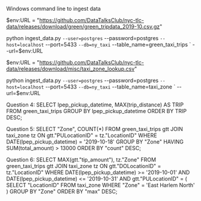 Windows command line to ingest data

$env:URL = "https://github.com/DataTalksClub/nyc-tlc-data/releases/download/green/green_tripdata_2019-10.csv.gz"

python ingest_data.py `
   --user=postgres `
   --password=postgres `
   --host=localhost `
   --port=5433 `
   --db=ny_taxi `
   --table_name=green_taxi_trips `
   --url=$env:URL

$env:URL = "https://github.com/DataTalksClub/nyc-tlc-data/releases/download/misc/taxi_zone_lookup.csv"

python ingest_data.py `
   --user=postgres `
   --password=postgres `
   --host=localhost `
   --port=5433 `
   --db=ny_taxi `
   --table_name=taxi_zone `
   --url=$env:URL


Question 4:
SELECT lpep_pickup_datetime, MAX(trip_distance) AS TRIP
FROM green_taxi_trips
GROUP BY lpep_pickup_datetime
ORDER BY TRIP DESC;

Question 5:
SELECT "Zone", COUNT(*)
FROM green_taxi_trips gtt
JOIN taxi_zone tz ON gtt."PULocationID" = tz."LocationID"
WHERE DATE(lpep_pickup_datetime) = '2019-10-18'
GROUP BY "Zone"
HAVING SUM(total_amount) > 13000
ORDER BY "count" DESC;

Question 6:
SELECT MAX(gtt."tip_amount"), tz."Zone"
FROM green_taxi_trips gtt
JOIN taxi_zone tz ON gtt."DOLocationID" = tz."LocationID"
WHERE DATE(lpep_pickup_datetime) >= '2019-10-01'
	AND DATE(lpep_pickup_datetime) <= '2019-10-31' 
	AND gtt."PULocationID" = (
		SELECT "LocationID"
		FROM taxi_zone
		WHERE "Zone" = 'East Harlem North'
	) 
GROUP BY "Zone"
ORDER BY "max" DESC;